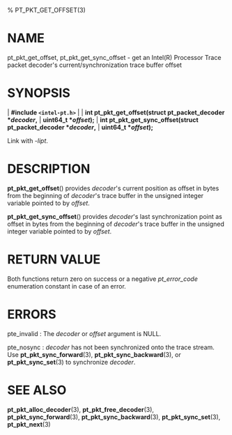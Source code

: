 % PT_PKT_GET_OFFSET(3)

<!---
 ! Copyright (c) 2015-2023, Intel Corporation
 ! SPDX-License-Identifier: BSD-3-Clause
 !
 ! Redistribution and use in source and binary forms, with or without
 ! modification, are permitted provided that the following conditions are met:
 !
 !  * Redistributions of source code must retain the above copyright notice,
 !    this list of conditions and the following disclaimer.
 !  * Redistributions in binary form must reproduce the above copyright notice,
 !    this list of conditions and the following disclaimer in the documentation
 !    and/or other materials provided with the distribution.
 !  * Neither the name of Intel Corporation nor the names of its contributors
 !    may be used to endorse or promote products derived from this software
 !    without specific prior written permission.
 !
 ! THIS SOFTWARE IS PROVIDED BY THE COPYRIGHT HOLDERS AND CONTRIBUTORS "AS IS"
 ! AND ANY EXPRESS OR IMPLIED WARRANTIES, INCLUDING, BUT NOT LIMITED TO, THE
 ! IMPLIED WARRANTIES OF MERCHANTABILITY AND FITNESS FOR A PARTICULAR PURPOSE
 ! ARE DISCLAIMED. IN NO EVENT SHALL THE COPYRIGHT OWNER OR CONTRIBUTORS BE
 ! LIABLE FOR ANY DIRECT, INDIRECT, INCIDENTAL, SPECIAL, EXEMPLARY, OR
 ! CONSEQUENTIAL DAMAGES (INCLUDING, BUT NOT LIMITED TO, PROCUREMENT OF
 ! SUBSTITUTE GOODS OR SERVICES; LOSS OF USE, DATA, OR PROFITS; OR BUSINESS
 ! INTERRUPTION) HOWEVER CAUSED AND ON ANY THEORY OF LIABILITY, WHETHER IN
 ! CONTRACT, STRICT LIABILITY, OR TORT (INCLUDING NEGLIGENCE OR OTHERWISE)
 ! ARISING IN ANY WAY OUT OF THE USE OF THIS SOFTWARE, EVEN IF ADVISED OF THE
 ! POSSIBILITY OF SUCH DAMAGE.
 !-->

# NAME

pt_pkt_get_offset, pt_pkt_get_sync_offset - get an Intel(R) Processor Trace
packet decoder's current/synchronization trace buffer offset


# SYNOPSIS

| **\#include `<intel-pt.h>`**
|
| **int pt_pkt_get_offset(struct pt_packet_decoder \**decoder*,**
|                       **uint64_t \**offset*);**
| **int pt_pkt_get_sync_offset(struct pt_packet_decoder \**decoder*,**
|                            **uint64_t \**offset*);**

Link with *-lipt*.


# DESCRIPTION

**pt_pkt_get_offset**() provides *decoder*'s current position as offset in bytes
from the beginning of *decoder*'s trace buffer in the unsigned integer variable
pointed to by *offset*.

**pt_pkt_get_sync_offset**() provides *decoder*'s last synchronization point as
offset in bytes from the beginning of *decoder*'s trace buffer in the unsigned
integer variable pointed to by *offset*.


# RETURN VALUE

Both functions return zero on success or a negative *pt_error_code* enumeration
constant in case of an error.


# ERRORS

pte_invalid
:   The *decoder* or *offset* argument is NULL.

pte_nosync
:   *decoder* has not been synchronized onto the trace stream.  Use
    **pt_pkt_sync_forward**(3), **pt_pkt_sync_backward**(3), or
    **pt_pkt_sync_set**(3) to synchronize *decoder*.


# SEE ALSO

**pt_pkt_alloc_decoder**(3), **pt_pkt_free_decoder**(3),
**pt_pkt_sync_forward**(3), **pt_pkt_sync_backward**(3),
**pt_pkt_sync_set**(3), **pt_pkt_next**(3)
